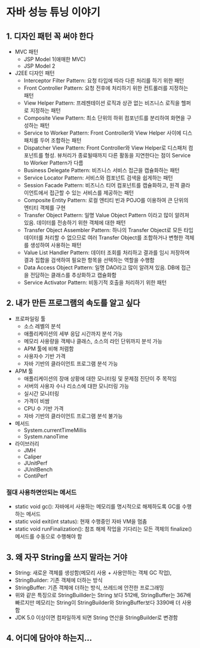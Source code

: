 # 자바 성능 튜닝 이야기

## 1. 디자인 패턴 꼭 써야 한다
- MVC 패턴 
    - JSP Model 1(애매한 MVC)
    - JSP Model 2
- J2EE 디자인 패턴
    - Interceptor Filter Pattern: 요청 타입에 따라 다른 처리를 하기 위한 패턴
    - Front Controller Pattern: 요청 전후에 처리하기 위한 컨트롤러를 지정하는 패턴
    - View Helper Pattern: 프레젠테이션 로직과 상관 없는 비즈니스 로직을 헬퍼로 지정하는 패턴
    - Composite View Pattern: 최소 단위의 하위 컴포넌트를 분리하여 화면을 구성하는 패턴
    - Service to Worker Pattern: Front Controller와 View Helper 사이에 디스패치를 두어 조합하는 패턴
    - Dispatcher View Pattern: Front Controller와 View Helper로 디스패처 컴포넌트를 형성. 뷰처리가 종료될때까지 다른 활동을 지연한다는 점이 Service to Worker Pattern가 다름
    - Business Delegate Pattern: 비즈니스 서비스 접근을 캡슐화하는 패턴
    - Service Locator Pattern: 서비스와 컴포넌트 검색을 쉽게하는 패턴
    - Session Facade Pattern: 비즈니스 티어 컴포넌트를 캡슐화하고, 원격 클라이언트에서 접근할 수 있는 서비스를 제공하는 패턴
    - Composite Entity Pattern: 로컬 엔티티 빈과 POJO를 이용하여 큰 단위의 엔티티 객체를 구현
    - Transfer Object Pattern: 일명 Value Object Pattern 이라고 많이 알려져 있음. 데이터를 전송하기 위한 객체에 대한 패턴
    - Transfer Object Assembler Pattern: 하나의 Transfer Object로 모든 타입 데이터를 처리할 수 없으므로 여러 Transfer Object를 조합하거나 변형한 객체를 생성하여 사용하는 패턴
    - Value List Handler Pattern: 데이터 조회를 처리하고 결과를 임시 저장하며 결과 집합을 검색하여 필요한 항목을 선택하는 역할을 수행함
    - Data Access Object Pattern: 일명 DAO라고 많이 알려져 있음. DB에 접근을 전담하는 클래스를 추상화하고 캡슐화함
    - Service Activator Pattern: 비동기적 호출을 처리하기 위한 패턴
## 2. 내가 만든 프로그램의 속도를 알고 싶다
- 프로파일링 툴
    - 소스 레벨의 분석
    - 애플리케이션의 세부 응답 시간까지 분석 가능
    - 메모리 사용량을 객체나 클래스, 소스의 라인 단위까지 분석 가능
    - APM 툴에 비해 처렴함
    - 사용자수 기반 가격
    - 자바 기반의 클라이언트 프로그램 분석 가능
- APM 툴
    - 애플리케이션의 장애 상황에 대한 모니터링 및 문제점 진단이 주 목적임
    - 서버의 사용자 수나 리소스에 대한 모니터링 가능
    - 실시간 모니터링
    - 가격이 비쌈
    - CPU 수 기반 가격
    - 자바 기반의 클라이언트 프로그램 분석 불가능
- 메서드
    - System.currentTimeMillis
    - System.nanoTime
- 라이브러리
    - JMH
    - Caliper
    - JUnitPerf
    - JUnitBench
    - ContiPerf

### 절대 사용하면안되는 메서드
- static void gc(): 자바에서 사용하는 메모리를 명시적으로 해제하도록 GC를 수행하는 메서드
- static void exit(int status): 현재 수행중인 자바 VM을 멈춤
- static void runFinalization(): 참조 해제 작업을 기다리는 모든 객체의 finalize() 메서드를 수동으로 수행해야 함

## 3. 왜 자꾸 String을 쓰지 말라는 거야
- String: 새로운 객체를 생성함(메모리 사용 + 사용안하는 객체 GC 작업),
- StringBuilder: 기존 객체에 더하는 방식
- StringBuffer: 기존 객체에 더하는 방식, 쓰레드에 안전한 프로그래밍
- 위와 같은 특징으로 StringBuillder는 String 보다 512배, StringBuffer는 367배 빠르지만 메모리는 String이 StringBuilder와 StringBuffer보다 3390배 더 사용함
- JDK 5.0 이상이면 컴파일하게 되면 String 연산을 StringBuilder로 변경함

## 4. 어디에 담아야 하는지...
